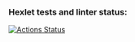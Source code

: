 ### Hexlet tests and linter status:
[![Actions Status](https://github.com/ava239/frontend-project-lvl1/workflows/hexlet-check/badge.svg)](https://github.com/ava239/frontend-project-lvl1/actions)